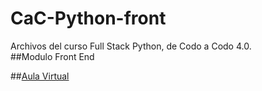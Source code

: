 # CaC-Python-front
Archivos del curso Full Stack Python, de Codo a Codo 4.0. 
<br>
##Modulo Front End

##<a href="https://aulasvirtuales.bue.edu.ar">Aula Virtual</a>
